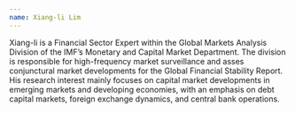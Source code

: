 ```yaml
---
name: Xiang-li Lim 
---
```


Xiang-li is a Financial Sector Expert within the Global Markets Analysis Division of the IMF’s Monetary and Capital Market Department. The division is responsible for high-frequency market surveillance and asses conjunctural market developments for the Global Financial Stability Report. His research interest mainly focuses on capital market developments in emerging markets and developing economies, with an emphasis on debt capital markets, foreign exchange dynamics, and central bank operations.